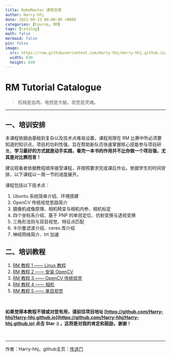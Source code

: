 ```yaml
---
title: RoboMaster 课程目录
author: Harry-hhj
date: 2021-09-23 00:00:00 +0800
categories: [Course, RM]
tags: [catalog]
math: false
mermaid: false
pin: false
image:
  src: https://raw.githubusercontent.com/Harry-hhj/Harry-hhj.github.io/master/_posts/2021-09-23-RM-Tutorial-Catalogue.assets/IMG_4633.JPG
  width: 639
  height: 639
---
```




# RM Tutorial Catalogue

> 机械是血肉，电控是大脑，视觉是灵魂。

---



## 一、培训安排

本课程依据由基础到复杂以及技术点难易设置，课程局限在 RM 比赛中所必须要知道的知识点，项目的功利性强，旨在帮助新队员快速掌握核心技能参与项目研发。**学习最好的方式就是动手实践，看完一本书的作用并不比你做一个项目强，尤其是对比赛而言！**

建议观看者依据教程顺序接受课程，并按照要求完成课后作业。依据学生的时间安排，以下课程以一周一节的进度展开。

课程包括以下技术点：

1.   Ubuntu 系统简单介绍、环境搭建
2.   OpenCV 传统视觉思路简介
3.   摄像机成像原理、相机畸变与相机内参、相机标定
4.   四个坐标系介绍、基于 PNP 的单目定位、仿射变换与透视变换
5.   三角形法则与双目视觉、特征点匹配
6.   卡尔曼滤波介绍、ceres 库介绍
7.   神经网络简介、trt 加速





## 二、培训教程

1.   [RM 教程 1 —— Linux 教程](https://harry-hhj.github.io/posts/RM-Tutorial-1-Linux-Introduction/)
2.   [RM 教程 2 —— 安装 OpenCV](https://harry-hhj.github.io/posts/RM-Tutorial-2-Install-OpenCV/)
3.   [RM 教程 3 —— OpenCV 传统视觉](https://harry-hhj.github.io/posts/RM-Tutorial-3-Getting-Started-with-OpenCV/)
4.   [RM 教程 4 —— 相机](https://harry-hhj.github.io/posts/RM-Tutorial-4-Camera/)
5.   [RM 教程 5 —— 单目视觉](https://harry-hhj.github.io/posts/RM-Tutorial-5-Monocular-Vision/)





<br/>

**如果觉得本教程不错或对您有用，请前往项目地址 [https://github.com/Harry-hhj/Harry-hhj.github.io](https://github.com/Harry-hhj/Harry-hhj.github.io) 点击 Star :) ，这将是对我的肯定和鼓励，谢谢！**

<br/>



---

作者：Harry-hhj，github主页：[传送门](https://github.com/Harry-hhj)



